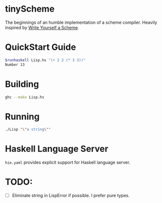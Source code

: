 # tinyScheme

The beginnings of an humble implementation of a scheme compiler.
Heavily inspired by
[Write Yourself a Scheme](https://en.wikibooks.org/wiki/Write_Yourself_a_Scheme_in_48_Hours).

# QuickStart Guide
```bash
$runhaskell Lisp.hs "(+ 2 2 (* 3 3))"
Number 13
```

# Building

```bash
ghc --make Lisp.hs
```

# Running

```bash
./Lisp "\"a string\""
```

# Haskell Language Server
``hie.yaml`` provides explicit support for Haskell language server.

# TODO:
 - [ ] Eliminate string in LispError if possible.
       I prefer pure types.
